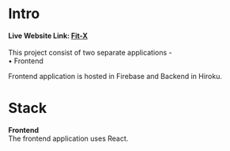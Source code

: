# Intro
**Live Website Link: [Fit-X](https://rainbow-blancmange-884502.netlify.app/Home)**  <br /><br />
This project consist of two separate applications - <br />
• Frontend <br />

Frontend application is hosted in Firebase and Backend in Hiroku.

# Stack
**Frontend**  <br />
The frontend application uses React.  <br />  <br />

